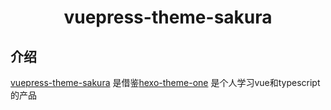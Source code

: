 <h1 align="center">vuepress-theme-sakura</h1>

## 介绍
[vuepress-theme-sakura](https://github.com/CyanH/vuepress-theme-sakura) 是借鉴[hexo-theme-one](https://github.com/EYHN/hexo-theme-one)
是个人学习vue和typescript的产品